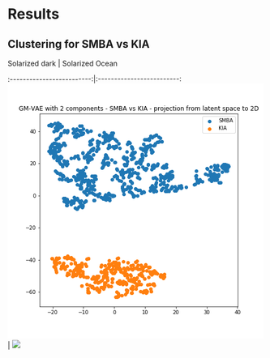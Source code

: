 # Results

## Clustering for SMBA vs KIA

Solarized dark             |  Solarized Ocean


:-------------------------:|:-------------------------:
![](./high_param_gmvae_2/gmvae2_tsne.png)  |  ![](https://...Ocean.png)
